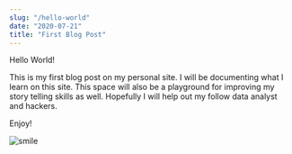 ```yaml
---
slug: "/hello-world"
date: "2020-07-21"
title: "First Blog Post"
---
```


Hello World!

This is my first blog post on my personal site. I will be documenting what I learn on this site.
This space will also be a playground for improving my story telling skills as well.
Hopefully I will help out my follow data analyst and hackers.

Enjoy!

![smile](https://media.giphy.com/media/R0TrhAtNeUC0E/giphy.gif)